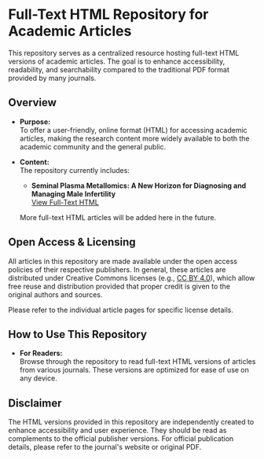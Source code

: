 # Full-Text HTML Repository for Academic Articles

This repository serves as a centralized resource hosting full-text HTML versions of academic articles. The goal is to enhance accessibility, readability, and searchability compared to the traditional PDF format provided by many journals.

## Overview

- **Purpose:**  
  To offer a user-friendly, online format (HTML) for accessing academic articles, making the research content more widely available to both the academic community and the general public.

- **Content:**  
  The repository currently includes:
  - **Seminal Plasma Metallomics: A New Horizon for Diagnosing and Managing Male Infertility**  
    [View Full-Text HTML](./2025/seminal-plasma-metallomics-new-horizon/)
  
  More full-text HTML articles will be added here in the future.

## Open Access & Licensing

All articles in this repository are made available under the open access policies of their respective publishers. In general, these articles are distributed under Creative Commons licenses (e.g., [CC BY 4.0](https://creativecommons.org/licenses/by/4.0/)), which allow free reuse and distribution provided that proper credit is given to the original authors and sources.

Please refer to the individual article pages for specific license details.

## How to Use This Repository

- **For Readers:**  
  Browse through the repository to read full-text HTML versions of articles from various journals. These versions are optimized for ease of use on any device.

## Disclaimer

The HTML versions provided in this repository are independently created to enhance accessibility and user experience. They should be read as complements to the official publisher versions. For official publication details, please refer to the journal's website or original PDF.

